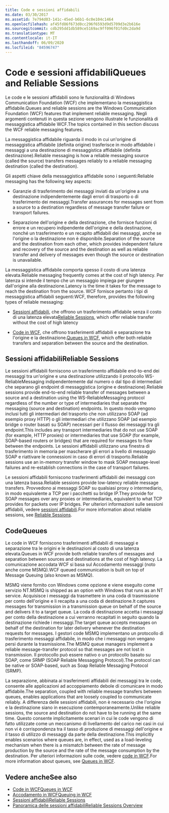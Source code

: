```yaml
---
title: Code e sessioni affidabili
ms.date: 03/30/2017
ms.assetid: 7e794d03-141c-45ed-b6b1-6c0e104c1464
ms.openlocfilehash: af45fd86f673d0cc296f6593d9d5709d3e2b616e
ms.sourcegitcommit: cdb295dd1db589ce5169ac9ff096f01fd0c2da9d
ms.translationtype: MT
ms.contentlocale: it-IT
ms.lasthandoff: 06/09/2020
ms.locfileid: "84596747"
---
```

# <a name="queues-and-reliable-sessions"></a><span data-ttu-id="58bc6-102">Code e sessioni affidabili</span><span class="sxs-lookup"><span data-stu-id="58bc6-102">Queues and Reliable Sessions</span></span>
<span data-ttu-id="58bc6-103">Le code e le sessioni affidabili sono le funzionalità di Windows Communication Foundation (WCF) che implementano la messaggistica affidabile.</span><span class="sxs-lookup"><span data-stu-id="58bc6-103">Queues and reliable sessions are the Windows Communication Foundation (WCF) features that implement reliable messaging.</span></span> <span data-ttu-id="58bc6-104">Negli argomenti contenuti in questa sezione vengono illustrate le funzionalità di messaggistica affidabile WCF.</span><span class="sxs-lookup"><span data-stu-id="58bc6-104">The topics contained in this section discuss the WCF reliable messaging features.</span></span>  
  
 <span data-ttu-id="58bc6-105">La messaggistica affidabile riguarda il modo in cui un'origine di messaggistica affidabile (definita origine) trasferisce in modo affidabile i messaggi a una destinazione di messaggistica affidabile (definita destinazione).</span><span class="sxs-lookup"><span data-stu-id="58bc6-105">Reliable messaging is how a reliable messaging source (called the source) transfers messages reliably to a reliable messaging destination (called the destination).</span></span>  
  
 <span data-ttu-id="58bc6-106">Gli aspetti chiave della messaggistica affidabile sono i seguenti:</span><span class="sxs-lookup"><span data-stu-id="58bc6-106">Reliable messaging has the following key aspects:</span></span>  
  
- <span data-ttu-id="58bc6-107">Garanzie di trasferimento dei messaggi inviati da un'origine a una destinazione indipendentemente dagli errori di trasporto o di trasferimento dei messaggi.</span><span class="sxs-lookup"><span data-stu-id="58bc6-107">Transfer assurances for messages sent from a source to a destination regardless of message transfer failure or transport failures.</span></span>  
  
- <span data-ttu-id="58bc6-108">Separazione dell'origine e della destinazione, che fornisce funzioni di errore e un recupero indipendente dell'origine e della destinazione, nonché un trasferimento e un recapito affidabili dei messaggi, anche se l'origine o la destinazione non è disponibile.</span><span class="sxs-lookup"><span data-stu-id="58bc6-108">Separation of the source and the destination from each other, which provides independent failure and recovery of the source and the destination as well as reliable transfer and delivery of messages even though the source or destination is unavailable.</span></span>  
  
 <span data-ttu-id="58bc6-109">La messaggistica affidabile comporta spesso il costo di una latenza elevata.</span><span class="sxs-lookup"><span data-stu-id="58bc6-109">Reliable messaging frequently comes at the cost of high latency.</span></span> <span data-ttu-id="58bc6-110">Per latenza si intende il tempo che un messaggio impiega per giungere dall'origine alla destinazione.</span><span class="sxs-lookup"><span data-stu-id="58bc6-110">Latency is the time it takes for the message to reach the destination from the source.</span></span> <span data-ttu-id="58bc6-111">WCF fornisce pertanto i tipi di messaggistica affidabili seguenti:</span><span class="sxs-lookup"><span data-stu-id="58bc6-111">WCF, therefore, provides the following types of reliable messaging:</span></span>  
  
- <span data-ttu-id="58bc6-112">[Sessioni affidabili](reliable-sessions.md), che offrono un trasferimento affidabile senza il costo di una latenza elevata</span><span class="sxs-lookup"><span data-stu-id="58bc6-112">[Reliable Sessions](reliable-sessions.md), which offer reliable transfer without the cost of high latency</span></span>  
  
- <span data-ttu-id="58bc6-113">[Code in WCF](queues-in-wcf.md), che offrono trasferimenti affidabili e separazione tra l'origine e la destinazione.</span><span class="sxs-lookup"><span data-stu-id="58bc6-113">[Queues in WCF](queues-in-wcf.md), which offer both reliable transfers and separation between the source and the destination.</span></span>  
  
## <a name="reliable-sessions"></a><span data-ttu-id="58bc6-114">Sessioni affidabili</span><span class="sxs-lookup"><span data-stu-id="58bc6-114">Reliable Sessions</span></span>  
 <span data-ttu-id="58bc6-115">Le sessioni affidabili forniscono un trasferimento affidabile end-to-end dei messaggi tra un'origine e una destinazione utilizzando il protocollo WS-ReliableMessaging indipendentemente dal numero o dal tipo di intermediari che separano gli endpoint di messaggistica (origine e destinazione).</span><span class="sxs-lookup"><span data-stu-id="58bc6-115">Reliable sessions provide end-to-end reliable transfer of messages between a source and a destination using the WS-ReliableMessaging protocol regardless of the number or type of intermediaries that separate the messaging (source and destination) endpoints.</span></span> <span data-ttu-id="58bc6-116">In questo modo vengono inclusi tutti gli intermediari del trasporto che non utilizzano SOAP (ad esempio proxy HTTP) o gli intermediari che utilizzano SOAP (ad esempio bridge o router basati su SOAP) necessari per il flusso dei messaggi tra gli endpoint.</span><span class="sxs-lookup"><span data-stu-id="58bc6-116">This includes any transport intermediaries that do not use SOAP (for example, HTTP proxies) or intermediaries that use SOAP (for example, SOAP-based routers or bridges) that are required for messages to flow between the endpoints.</span></span> <span data-ttu-id="58bc6-117">Le sessioni affidabili utilizzano una finestra di trasferimento in memoria per mascherare gli errori a livello di messaggio SOAP e riattivare le connessioni in caso di errori di trasporto.</span><span class="sxs-lookup"><span data-stu-id="58bc6-117">Reliable sessions use an in-memory transfer window to mask SOAP message-level failures and re-establish connections in the case of transport failures.</span></span>  
  
 <span data-ttu-id="58bc6-118">Le sessioni affidabili forniscono trasferimenti affidabili dei messaggi con una latenza bassa.</span><span class="sxs-lookup"><span data-stu-id="58bc6-118">Reliable sessions provide low-latency reliable message transfers.</span></span> <span data-ttu-id="58bc6-119">Provvedono ai messaggi SOAP su qualsiasi proxy o intermediario, in modo equivalente a TCP per i pacchetti su bridge IP.</span><span class="sxs-lookup"><span data-stu-id="58bc6-119">They provide for SOAP messages over any proxies or intermediaries, equivalent to what TCP provides for packets over IP bridges.</span></span> <span data-ttu-id="58bc6-120">Per ulteriori informazioni sulle sessioni affidabili, vedere [sessioni affidabili](reliable-sessions.md).</span><span class="sxs-lookup"><span data-stu-id="58bc6-120">For more information about reliable sessions, see [Reliable Sessions](reliable-sessions.md).</span></span>  
  
## <a name="queues"></a><span data-ttu-id="58bc6-121">Code</span><span class="sxs-lookup"><span data-stu-id="58bc6-121">Queues</span></span>  
 <span data-ttu-id="58bc6-122">Le code in WCF forniscono trasferimenti affidabili di messaggi e separazione tra le origini e le destinazioni al costo di una latenza elevata.</span><span class="sxs-lookup"><span data-stu-id="58bc6-122">Queues in WCF provide both reliable transfers of messages and separation between sources and destinations at the cost of high latency.</span></span> <span data-ttu-id="58bc6-123">La comunicazione accodata WCF si basa sul Accodamento messaggi (noto anche come MSMQ).</span><span class="sxs-lookup"><span data-stu-id="58bc6-123">WCF queued communication is built on top of Message Queuing (also known as MSMQ).</span></span>  
  
 <span data-ttu-id="58bc6-124">MSMQ viene fornito con Windows come opzione e viene eseguito come servizio NT.</span><span class="sxs-lookup"><span data-stu-id="58bc6-124">MSMQ is shipped as an option with Windows that runs as an NT service.</span></span> <span data-ttu-id="58bc6-125">Acquisisce i messaggi da trasmettere in una coda di trasmissione per conto dell'origine e li recapita a una coda di destinazione.</span><span class="sxs-lookup"><span data-stu-id="58bc6-125">It captures messages for transmission in a transmission queue on behalf of the source and delivers it to a target queue.</span></span> <span data-ttu-id="58bc6-126">La coda di destinazione accetta i messaggi per conto della destinazione a cui verranno recapitati in seguito quando la destinazione richiede i messaggi.</span><span class="sxs-lookup"><span data-stu-id="58bc6-126">The target queue accepts messages on behalf of the destination for later delivery whenever the destination requests for messages.</span></span> <span data-ttu-id="58bc6-127">I gestori code MSMQ implementano un protocollo di trasferimento messaggi affidabile, in modo che i messaggi non vengano persi durante la trasmissione.</span><span class="sxs-lookup"><span data-stu-id="58bc6-127">The MSMQ queue managers implement a reliable message-transfer protocol so that messages are not lost in transmission.</span></span> <span data-ttu-id="58bc6-128">Il protocollo può essere nativo o un protocollo basato su SOAP, come SRMP (SOAP Reliable Messagging Protocol).</span><span class="sxs-lookup"><span data-stu-id="58bc6-128">The protocol can be native or SOAP-based, such as Soap Reliable Messaging Protocol (SRMP).</span></span>  
  
 <span data-ttu-id="58bc6-129">La separazione, abbinata ai trasferimenti affidabili dei messaggi tra le code, consente alle applicazioni ad accoppiamento debole di comunicare in modo affidabile.</span><span class="sxs-lookup"><span data-stu-id="58bc6-129">The separation, coupled with reliable message transfers between queues, enables applications that are loosely coupled to communicate reliably.</span></span> <span data-ttu-id="58bc6-130">A differenza delle sessioni affidabili, non è necessario che l'origine e la destinazione siano in esecuzione contemporaneamente.</span><span class="sxs-lookup"><span data-stu-id="58bc6-130">Unlike reliable sessions, the source and destination do not have to be running at the same time.</span></span> <span data-ttu-id="58bc6-131">Questo consente implicitamente scenari in cui le code vengono di fatto utilizzate come un meccanismo di livellamento del carico nei casi in cui non vi è corrispondenza tra il tasso di produzione di messaggi dell'origine e il tasso di utilizzo di messaggi da parte della destinazione.</span><span class="sxs-lookup"><span data-stu-id="58bc6-131">This implicitly enables scenarios where queues are, in effect, used as a load-leveling mechanism when there is a mismatch between the rate of message production by the source and the rate of the message consumption by the destination.</span></span> <span data-ttu-id="58bc6-132">Per ulteriori informazioni sulle code, vedere [code in WCF](queues-in-wcf.md).</span><span class="sxs-lookup"><span data-stu-id="58bc6-132">For more information about queues, see [Queues in WCF](queues-in-wcf.md).</span></span>  
  
## <a name="see-also"></a><span data-ttu-id="58bc6-133">Vedere anche</span><span class="sxs-lookup"><span data-stu-id="58bc6-133">See also</span></span>

- [<span data-ttu-id="58bc6-134">Code in WCF</span><span class="sxs-lookup"><span data-stu-id="58bc6-134">Queues in WCF</span></span>](queues-in-wcf.md)
- [<span data-ttu-id="58bc6-135">Accodamento in WCF</span><span class="sxs-lookup"><span data-stu-id="58bc6-135">Queuing in WCF</span></span>](queuing-in-wcf.md)
- [<span data-ttu-id="58bc6-136">Sessioni affidabili</span><span class="sxs-lookup"><span data-stu-id="58bc6-136">Reliable Sessions</span></span>](reliable-sessions.md)
- [<span data-ttu-id="58bc6-137">Panoramica delle sessioni affidabili</span><span class="sxs-lookup"><span data-stu-id="58bc6-137">Reliable Sessions Overview</span></span>](reliable-sessions-overview.md)
